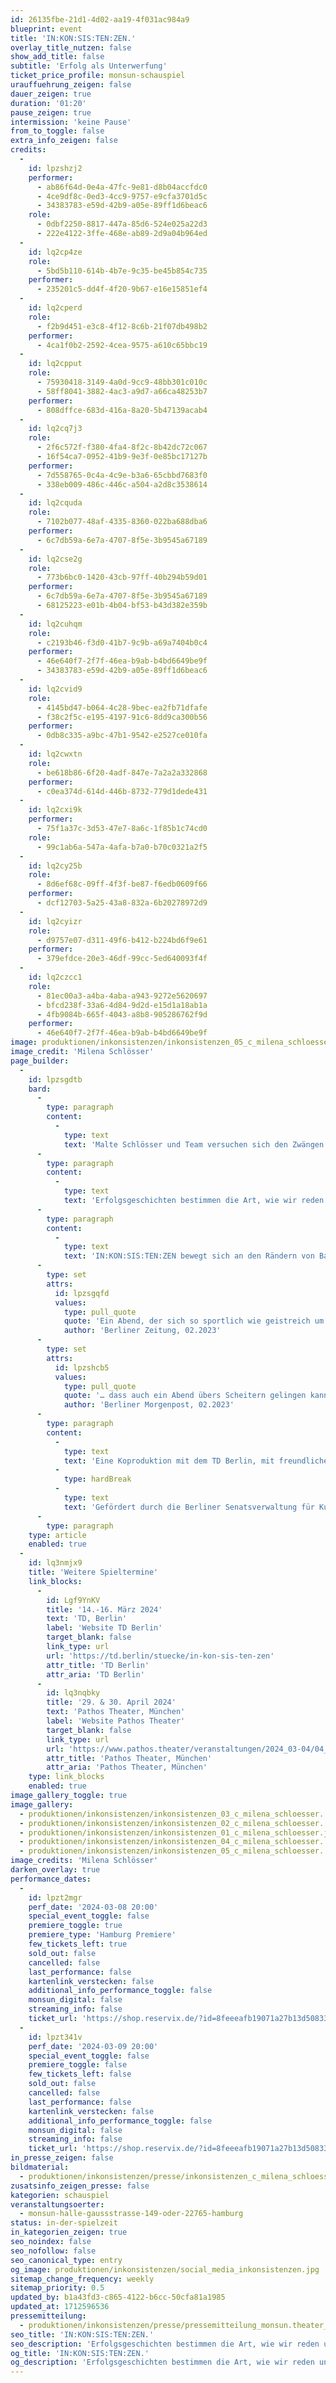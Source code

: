 ```yaml
---
id: 26135fbe-21d1-4d02-aa19-4f031ac984a9
blueprint: event
title: 'IN:KON:SIS:TEN:ZEN.'
overlay_title_nutzen: false
show_add_title: false
subtitle: 'Erfolg als Unterwerfung'
ticket_price_profile: monsun-schauspiel
urauffuehrung_zeigen: false
dauer_zeigen: true
duration: '01:20'
pause_zeigen: true
intermission: 'keine Pause'
from_to_toggle: false
extra_info_zeigen: false
credits:
  -
    id: lpzshzj2
    performer:
      - ab86f64d-0e4a-47fc-9e81-d8b04accfdc0
      - 4ce9df8c-0ed3-4cc9-9757-e9cfa3701d5c
      - 34383783-e59d-42b9-a05e-89ff1d6beac6
    role:
      - 0dbf2250-8817-447a-85d6-524e025a22d3
      - 222e4122-3ffe-468e-ab89-2d9a04b964ed
  -
    id: lq2cp4ze
    role:
      - 5bd5b110-614b-4b7e-9c35-be45b854c735
    performer:
      - 235201c5-dd4f-4f20-9b67-e16e15851ef4
  -
    id: lq2cperd
    role:
      - f2b9d451-e3c8-4f12-8c6b-21f07db498b2
    performer:
      - 4ca1f0b2-2592-4cea-9575-a610c65bbc19
  -
    id: lq2cpput
    role:
      - 75930418-3149-4a0d-9cc9-48bb301c010c
      - 58ff8041-3882-4ac3-a9d7-a66ca48253b7
    performer:
      - 808dffce-683d-416a-8a20-5b47139acab4
  -
    id: lq2cq7j3
    role:
      - 2f6c572f-f380-4fa4-8f2c-8b42dc72c067
      - 16f54ca7-0952-41b9-9e3f-0e85bc17127b
    performer:
      - 7d558765-0c4a-4c9e-b3a6-65cbbd7683f0
      - 338eb009-486c-446c-a504-a2d8c3538614
  -
    id: lq2cquda
    role:
      - 7102b077-48af-4335-8360-022ba688dba6
    performer:
      - 6c7db59a-6e7a-4707-8f5e-3b9545a67189
  -
    id: lq2cse2g
    role:
      - 773b6bc0-1420-43cb-97ff-40b294b59d01
    performer:
      - 6c7db59a-6e7a-4707-8f5e-3b9545a67189
      - 68125223-e01b-4b04-bf53-b43d382e359b
  -
    id: lq2cuhqm
    role:
      - c2193b46-f3d0-41b7-9c9b-a69a7404b0c4
    performer:
      - 46e640f7-2f7f-46ea-b9ab-b4bd6649be9f
      - 34383783-e59d-42b9-a05e-89ff1d6beac6
  -
    id: lq2cvid9
    role:
      - 4145bd47-b064-4c28-9bec-ea2fb71dfafe
      - f38c2f5c-e195-4197-91c6-8dd9ca300b56
    performer:
      - 0db8c335-a9bc-47b1-9542-e2527ce010fa
  -
    id: lq2cwxtn
    role:
      - be618b86-6f20-4adf-847e-7a2a2a332868
    performer:
      - c0ea374d-614d-446b-8732-779d1dede431
  -
    id: lq2cxi9k
    performer:
      - 75f1a37c-3d53-47e7-8a6c-1f85b1c74cd0
    role:
      - 99c1ab6a-547a-4afa-b7a0-b70c0321a2f5
  -
    id: lq2cy25b
    role:
      - 8d6ef68c-09ff-4f3f-be87-f6edb0609f66
    performer:
      - dcf12703-5a25-43a8-832a-6b20278972d9
  -
    id: lq2cyizr
    role:
      - d9757e07-d311-49f6-b412-b224bd6f9e61
    performer:
      - 379efdce-20e3-46df-99cc-5ed640093f4f
  -
    id: lq2czcc1
    role:
      - 81ec00a3-a4ba-4aba-a943-9272e5620697
      - bfcd238f-33a6-4d84-9d2d-e15d1a18ab1a
      - 4fb9084b-665f-4043-a8b8-905286762f9d
    performer:
      - 46e640f7-2f7f-46ea-b9ab-b4bd6649be9f
image: produktionen/inkonsistenzen/inkonsistenzen_05_c_milena_schloesser..jpeg
image_credit: 'Milena Schlösser'
page_builder:
  -
    id: lpzsgdtb
    bard:
      -
        type: paragraph
        content:
          -
            type: text
            text: 'Malte Schlösser und Team versuchen sich den Zwängen der Erfolgsgesellschaft zu entziehen, dem Funktionieren und den allgegenwärtigen Erwartungshaltungen. IN:KON:SIS:TEN:ZEN vollzieht einen Balance-Akt zwischen Slapstick und Trost, zwischen narrativer Sinnleere und Steigerung des Seins. Dieser Theaterabend hat nicht vor zu gelingen und schickt sich doch an, zu gelingen, neue Verbindungen herzustellen und den Augenblick des Zusammenkommens zu feiern.'
      -
        type: paragraph
        content:
          -
            type: text
            text: 'Erfolgsgeschichten bestimmen die Art, wie wir reden und denken: kein Satz und kein Interesse, kein Blick, keine Geste und kein Gefühl, die nicht daraufhin überprüft werden. Wie können diese Erzählungen umgeschrieben, oder ihnen die Bedeutung entzogen werden? Mit Hilfe verlorener Worte, bemühter Witze, filmischer Hyperrealitäten und musikalischer Melancholie versuchen drei Performer*innen auszubrechen und den Ideen von „gelungenen Biographien“ etwas entgegen zu stellen. Aber soll das überhaupt gelingen?'
      -
        type: paragraph
        content:
          -
            type: text
            text: 'IN:KON:SIS:TEN:ZEN bewegt sich an den Rändern von Banalität und Post-Splatter und bedient sich der Ästhetik des Bruchs. Aber, und das ist das Dilemma, auch das muss man wieder können. Über Widersprüche, in der Luft hängende Sätze und kontemplative Verausgabung nähert sich dieser Abend dem lebendigen Sein trotz Erfolgs- und Erwartungsdruck und erkundet das Offene. Ein Spiel des Scheiterns, das weder gewinnen noch verlieren will.'
      -
        type: set
        attrs:
          id: lpzsgqfd
          values:
            type: pull_quote
            quote: 'Ein Abend, der sich so sportlich wie geistreich um alles dreht und wendet, an dem auf Bananen ausgerutscht wird, extremes Körpertheater à la Holzinger [...] parodiert [...] und trotzdem die schönsten Erkenntnisse über die eigenen Dilemmata aufblühen…'
            author: 'Berliner Zeitung, 02.2023'
      -
        type: set
        attrs:
          id: lpzshcb5
          values:
            type: pull_quote
            quote: '… dass auch ein Abend übers Scheitern gelingen kann (...) liegt auch am großartigen Schauspiel-Trio: Hinter Grahs’ skeptisch-ironischem Blick, Rönnebecks Körperslapstick und Hohnlosers Scheinnaivität öffnen sich Welten.'
            author: 'Berliner Morgenpost, 02.2023'
      -
        type: paragraph
        content:
          -
            type: text
            text: 'Eine Koproduktion mit dem TD Berlin, mit freundlicher Unterstützung durch das Theaterhaus Mitte.'
          -
            type: hardBreak
          -
            type: text
            text: 'Gefördert durch die Berliner Senatsverwaltung für Kultur und Europa, vom Hauptstadtkulturfond und die Ilse und Dr. Horst Rusch Stiftung.'
      -
        type: paragraph
    type: article
    enabled: true
  -
    id: lq3nmjx9
    title: 'Weitere Spieltermine'
    link_blocks:
      -
        id: Lgf9YnKV
        title: '14.-16. März 2024'
        text: 'TD, Berlin'
        label: 'Website TD Berlin'
        target_blank: false
        link_type: url
        url: 'https://td.berlin/stuecke/in-kon-sis-ten-zen'
        attr_title: 'TD Berlin'
        attr_aria: 'TD Berlin'
      -
        id: lq3nqbky
        title: '29. & 30. April 2024'
        text: 'Pathos Theater, München'
        label: 'Website Pathos Theater'
        target_blank: false
        link_type: url
        url: 'https://www.pathos.theater/veranstaltungen/2024_03-04/04_29_inkonsistenzen.php'
        attr_title: 'Pathos Theater, München'
        attr_aria: 'Pathos Theater, München'
    type: link_blocks
    enabled: true
image_gallery_toggle: true
image_gallery:
  - produktionen/inkonsistenzen/inkonsistenzen_03_c_milena_schloesser..jpeg
  - produktionen/inkonsistenzen/inkonsistenzen_02_c_milena_schloesser..jpeg
  - produktionen/inkonsistenzen/inkonsistenzen_01_c_milena_schloesser.jpeg
  - produktionen/inkonsistenzen/inkonsistenzen_04_c_milena_schloesser..jpeg
  - produktionen/inkonsistenzen/inkonsistenzen_05_c_milena_schloesser..jpeg
image_credits: 'Milena Schlösser'
darken_overlay: true
performance_dates:
  -
    id: lpzt2mgr
    perf_date: '2024-03-08 20:00'
    special_event_toggle: false
    premiere_toggle: true
    premiere_type: 'Hamburg Premiere'
    few_tickets_left: true
    sold_out: false
    cancelled: false
    last_performance: false
    kartenlink_verstecken: false
    additional_info_performance_toggle: false
    monsun_digital: false
    streaming_info: false
    ticket_url: 'https://shop.reservix.de/?id=8feeeafb19071a27b13d5083379d95183e9ab490f2f135faf80b2fecfc1ba00f2aba7ad8945f4a4292549eb86feddc1b&vID=7337&eventGrpID=456613&eventID=2203327'
  -
    id: lpzt341v
    perf_date: '2024-03-09 20:00'
    special_event_toggle: false
    premiere_toggle: false
    few_tickets_left: false
    sold_out: false
    cancelled: false
    last_performance: false
    kartenlink_verstecken: false
    additional_info_performance_toggle: false
    monsun_digital: false
    streaming_info: false
    ticket_url: 'https://shop.reservix.de/?id=8feeeafb19071a27b13d5083379d95183e9ab490f2f135faf80b2fecfc1ba00f2aba7ad8945f4a4292549eb86feddc1b&vID=7337&eventGrpID=456613&eventID=2203329'
in_presse_zeigen: false
bildmaterial:
  - produktionen/inkonsistenzen/presse/inkonsistenzen_c_milena_schloesser_monsun.theater.zip
zusatsinfo_zeigen_presse: false
kategorien: schauspiel
veranstaltungsoerter:
  - monsun-halle-gaussstrasse-149-oder-22765-hamburg
status: in-der-spielzeit
in_kategorien_zeigen: true
seo_noindex: false
seo_nofollow: false
seo_canonical_type: entry
og_image: produktionen/inkonsistenzen/social_media_inkonsistenzen.jpg
sitemap_change_frequency: weekly
sitemap_priority: 0.5
updated_by: b1a43fd3-c865-4122-b6cc-50cfa81a1985
updated_at: 1712596536
pressemitteilung:
  - produktionen/inkonsistenzen/presse/pressemitteilung_monsun.theater_in-kon-sis-ten-zen_2024.pdf
seo_title: 'IN:KON:SIS:TEN:ZEN.'
seo_description: 'Erfolgsgeschichten bestimmen die Art, wie wir reden und denken: kein Satz, kein Blick, keine Geste und kein Gefühl, die nicht daraufhin überprüft werden.'
og_title: 'IN:KON:SIS:TEN:ZEN.'
og_description: 'Erfolgsgeschichten bestimmen die Art, wie wir reden und denken: kein Satz und kein Interesse, kein Blick, keine Geste und kein Gefühl, die nicht daraufhin überprüft werden. Wie können diese Erzählungen umgeschrieben, oder ihnen die Bedeutung entzogen werden?'
---
```

